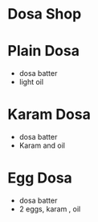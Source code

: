 # Dosa Shop
# Plain Dosa
 * dosa batter
 * light oil
# Karam Dosa
  * dosa batter 
  * Karam and oil 
# Egg Dosa
  * dosa batter
  * 2 eggs, karam , oil
